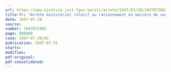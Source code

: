 ```yaml
---
url: https://www.ejustice.just.fgov.be/eli/arrete/1947/07/28/1947072802/justel
title-fr: "Arrêté ministériel relatif au rationnement en matière de savon indigène"
date: 1947-07-28
source:
number: 1947072802
page: 888888
case: 1947-07-28/02
publication: 1947-07-31
starts:
modifies:
pdf-original:
pdf-consolidated:
---
```


